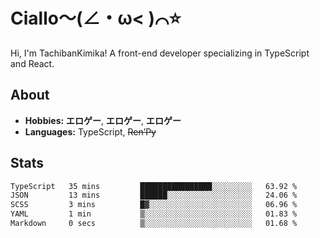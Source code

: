 # Ciallo～(∠・ω< )⌒⭐️

Hi, I'm TachibanKimika! A front-end developer specializing in TypeScript and React.

## About
- **Hobbies:** **エロゲー**, **エロゲー**, **エロゲー**
- **Languages:** TypeScript, ~~Ren’Py~~

## Stats
<!--START_SECTION:waka-->

```txt
TypeScript   35 mins         ████████████████░░░░░░░░░   63.92 %
JSON         13 mins         ██████░░░░░░░░░░░░░░░░░░░   24.06 %
SCSS         3 mins          █▓░░░░░░░░░░░░░░░░░░░░░░░   06.96 %
YAML         1 min           ▒░░░░░░░░░░░░░░░░░░░░░░░░   01.83 %
Markdown     0 secs          ▒░░░░░░░░░░░░░░░░░░░░░░░░   01.68 %
```

<!--END_SECTION:waka-->

<!-- ![Metrics](https://metrics.lecoq.io/TachibanaKimika?template=classic&base.activity=0&base.community=0&base.repositories=0&languages=1&isocalendar=1&isocalendar.duration=half-year&languages.limit=8&languages.sections=most-used&languages.colors=github&languages.threshold=0%25&languages.indepth=false&languages.recent.load=300&languages.recent.days=14&config.timezone=Asia%2FShanghai)
 -->
